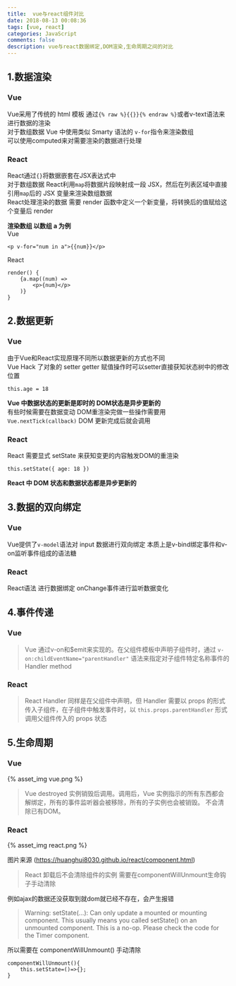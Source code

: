 ```yaml
---
title:  vue与react组件对比
date: 2018-08-13 00:08:36
tags: [vue, react]
categories: JavaScript
comments: false
description: vue与react数据绑定,DOM渲染,生命周期之间的对比
---
```


## 1.数据渲染
### Vue
Vue采用了传统的 html 模板 通过`{% raw %}{{}}{% endraw %}`或者v-text语法来进行数据的渲染  
对于数组数据 Vue 中使用类似 Smarty 语法的 `v-for`指令来渲染数组  
可以使用computed来对需要渲染的数据进行处理

### React
React通过`{}`将数据嵌套在JSX表达式中  
对于数组数据 React利用`map`将数据片段映射成一段 JSX，然后在列表区域中直接引用`map`后的 JSX 变量来渲染数组数据  
React处理渲染的数据 需要 render 函数中定义一个新变量，将转换后的值赋给这个变量后 render 


__渲染数组 以数组 a 为例__  
Vue

    <p v-for="num in a">{{num}}</p>

React

    render() {
        {a.map((num) => 
            <p>{num}</p>
        )}
    }  

  
## 2.数据更新
### Vue  
由于Vue和React实现原理不同所以数据更新的方式也不同  
Vue Hack 了对象的 setter getter 
赋值操作时可以setter直接获知状态树中的修改位置

    this.age = 18

__Vue 中数据状态的更新是即时的 DOM状态是异步更新的__  
有些时候需要在数据变动 DOM重渲染完做一些操作需要用`Vue.nextTick(callback)` DOM 更新完成后就会调用

### React  
React 需要显式 setState 来获知变更的内容触发DOM的重渲染 

    this.setState({ age: 18 })

__React 中 DOM 状态和数据状态都是异步更新的__

## 3.数据的双向绑定
### Vue
Vue提供了`v-model`语法对 input 数据进行双向绑定 本质上是v-bind绑定事件和v-on监听事件组成的语法糖

### React
React语法 进行数据绑定 onChange事件进行监听数据变化

## 4.事件传递
### Vue
> Vue 通过v-on和$emit来实现的。在父组件模板中声明子组件时，通过 `v-on:childEventName="parentHandler"` 语法来指定对子组件特定名称事件的 Handler method

### React
> React Handler 同样是在父组件中声明，但 Handler 需要以 props 的形式传入子组件，在子组件中触发事件时，以 `this.props.parentHandler` 形式调用父组件传入的 props 状态

## 5.生命周期
### Vue

{% asset_img vue.png %}

>Vue destroyed 实例销毁后调用。调用后，Vue 实例指示的所有东西都会解绑定，所有的事件监听器会被移除，所有的子实例也会被销毁。
不会清除已有DOM。

### React

{% asset_img react.png %}  

图片来源   (https://huanghui8030.github.io/react/component.html)
>React 卸载后不会清除组件的实例 需要在componentWillUnmount生命钩子手动清除  

例如ajax的数据还没获取到就dom就已经不存在，会产生报错
>Warning: setState(...): Can only update a mounted or mounting component. This usually means you called setState() on an unmounted component. This is a no-op. Please check the code for the Timer component.

所以需要在 componentWillUnmount() 手动清除

    componentWillUnmount(){
        this.setState=()=>{};
    }

